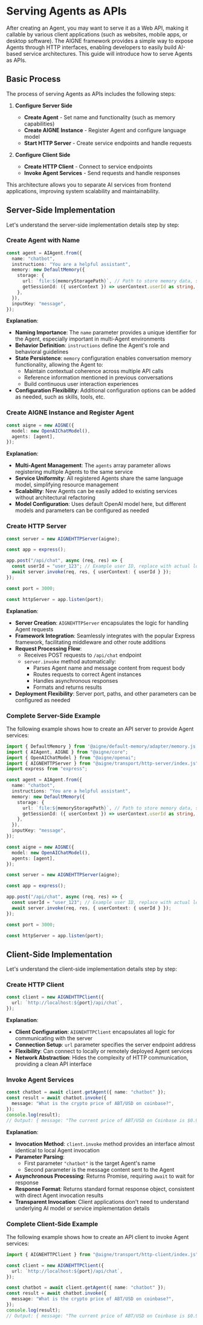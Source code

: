 # Serving Agents as APIs

After creating an Agent, you may want to serve it as a Web API, making it callable by various client applications (such as websites, mobile apps, or desktop software). The AIGNE framework provides a simple way to expose Agents through HTTP interfaces, enabling developers to easily build AI-based service architectures. This guide will introduce how to serve Agents as APIs.

## Basic Process

The process of serving Agents as APIs includes the following steps:

1. **Configure Server Side**
   * **Create Agent** - Set name and functionality (such as memory capabilities)
   * **Create AIGNE Instance** - Register Agent and configure language model
   * **Start HTTP Server** - Create service endpoints and handle requests

2. **Configure Client Side**
   * **Create HTTP Client** - Connect to service endpoints
   * **Invoke Agent Services** - Send requests and handle responses

This architecture allows you to separate AI services from frontend applications, improving system scalability and maintainability.

## Server-Side Implementation

Let's understand the server-side implementation details step by step:

### Create Agent with Name

```ts file="../../docs-examples/test/build-first-agent.test.ts" region="example-serve-agent-as-api-service-create-named-agent" exclude_imports
const agent = AIAgent.from({
  name: "chatbot",
  instructions: "You are a helpful assistant",
  memory: new DefaultMemory({
    storage: {
      url: `file:${memoryStoragePath}`, // Path to store memory data, such as 'file:./memory.db'
      getSessionId: ({ userContext }) => userContext.userId as string, // Use userId from userContext as session ID
    },
  }),
  inputKey: "message",
});
```

**Explanation**:

* **Naming Importance**: The `name` parameter provides a unique identifier for the Agent, especially important in multi-Agent environments
* **Behavior Definition**: `instructions` define the Agent's role and behavioral guidelines
* **State Persistence**: `memory` configuration enables conversation memory functionality, allowing the Agent to:
  * Maintain contextual coherence across multiple API calls
  * Reference information mentioned in previous conversations
  * Build continuous user interaction experiences
* **Configuration Flexibility**: Additional configuration options can be added as needed, such as skills, tools, etc.

### Create AIGNE Instance and Register Agent

```ts file="../../docs-examples/test/build-first-agent.test.ts" region="example-serve-agent-as-api-service-create-aigne" exclude_imports
const aigne = new AIGNE({
  model: new OpenAIChatModel(),
  agents: [agent],
});
```

**Explanation**:

* **Multi-Agent Management**: The `agents` array parameter allows registering multiple Agents to the same service
* **Service Uniformity**: All registered Agents share the same language model, simplifying resource management
* **Scalability**: New Agents can be easily added to existing services without architectural refactoring
* **Model Configuration**: Uses default OpenAI model here, but different models and parameters can be configured as needed

### Create HTTP Server

```ts file="../../docs-examples/test/build-first-agent.test.ts" region="example-serve-agent-as-api-service-create-http-server" exclude_imports
const server = new AIGNEHTTPServer(aigne);

const app = express();

app.post("/api/chat", async (req, res) => {
  const userId = "user_123"; // Example user ID, replace with actual logic to get user ID, such as `req.user.id` in a real application
  await server.invoke(req, res, { userContext: { userId } });
});

const port = 3000;

const httpServer = app.listen(port);
```

**Explanation**:

* **Server Creation**: `AIGNEHTTPServer` encapsulates the logic for handling Agent requests
* **Framework Integration**: Seamlessly integrates with the popular Express framework, facilitating middleware and other route additions
* **Request Processing Flow**:
  * Receives POST requests to `/api/chat` endpoint
  * `server.invoke` method automatically:
    * Parses Agent name and message content from request body
    * Routes requests to correct Agent instances
    * Handles asynchronous responses
    * Formats and returns results
* **Deployment Flexibility**: Server port, paths, and other parameters can be configured as needed

### Complete Server-Side Example

The following example shows how to create an API server to provide Agent services:

```ts file="../../docs-examples/test/build-first-agent.test.ts" region="example-serve-agent-as-api-service"
import { DefaultMemory } from '@aigne/default-memory/adapter/memory.js';
import { AIAgent, AIGNE } from "@aigne/core";
import { OpenAIChatModel } from "@aigne/openai";
import { AIGNEHTTPServer } from "@aigne/transport/http-server/index.js";
import express from "express";

const agent = AIAgent.from({
  name: "chatbot",
  instructions: "You are a helpful assistant",
  memory: new DefaultMemory({
    storage: {
      url: `file:${memoryStoragePath}`, // Path to store memory data, such as 'file:./memory.db'
      getSessionId: ({ userContext }) => userContext.userId as string, // Use userId from userContext as session ID
    },
  }),
  inputKey: "message",
});

const aigne = new AIGNE({
  model: new OpenAIChatModel(),
  agents: [agent],
});

const server = new AIGNEHTTPServer(aigne);

const app = express();

app.post("/api/chat", async (req, res) => {
  const userId = "user_123"; // Example user ID, replace with actual logic to get user ID, such as `req.user.id` in a real application
  await server.invoke(req, res, { userContext: { userId } });
});

const port = 3000;

const httpServer = app.listen(port);
```

## Client-Side Implementation

Let's understand the client-side implementation details step by step:

### Create HTTP Client

```ts file="../../docs-examples/test/build-first-agent.test.ts" region="example-aigne-http-client-create-client" exclude_imports
const client = new AIGNEHTTPClient({
  url: `http://localhost:${port}/api/chat`,
});
```

**Explanation**:

* **Client Configuration**: `AIGNEHTTPClient` encapsulates all logic for communicating with the server
* **Connection Setup**: `url` parameter specifies the server endpoint address
* **Flexibility**: Can connect to locally or remotely deployed Agent services
* **Network Abstraction**: Hides the complexity of HTTP communication, providing a clean API interface

### Invoke Agent Services

```ts file="../../docs-examples/test/build-first-agent.test.ts" region="example-aigne-http-client-invoke-agent" exclude_imports
const chatbot = await client.getAgent({ name: "chatbot" });
const result = await chatbot.invoke({
  message: "What is the crypto price of ABT/USD on coinbase?",
});
console.log(result);
// Output: { message: "The current price of ABT/USD on Coinbase is $0.9684." }
```

**Explanation**:

* **Invocation Method**: `client.invoke` method provides an interface almost identical to local Agent invocation
* **Parameter Parsing**:
  * First parameter `"chatbot"` is the target Agent's name
  * Second parameter is the message content sent to the Agent
* **Asynchronous Processing**: Returns Promise, requiring `await` to wait for response
* **Response Format**: Returns standard format response object, consistent with direct Agent invocation results
* **Transparent Invocation**: Client applications don't need to understand underlying AI model or service implementation details

### Complete Client-Side Example

The following example shows how to create an API client to invoke Agent services:

```ts file="../../docs-examples/test/build-first-agent.test.ts" region="example-aigne-http-client-usage"
import { AIGNEHTTPClient } from "@aigne/transport/http-client/index.js";

const client = new AIGNEHTTPClient({
  url: `http://localhost:${port}/api/chat`,
});

const chatbot = await client.getAgent({ name: "chatbot" });
const result = await chatbot.invoke({
  message: "What is the crypto price of ABT/USD on coinbase?",
});
console.log(result);
// Output: { message: "The current price of ABT/USD on Coinbase is $0.9684." }
```
